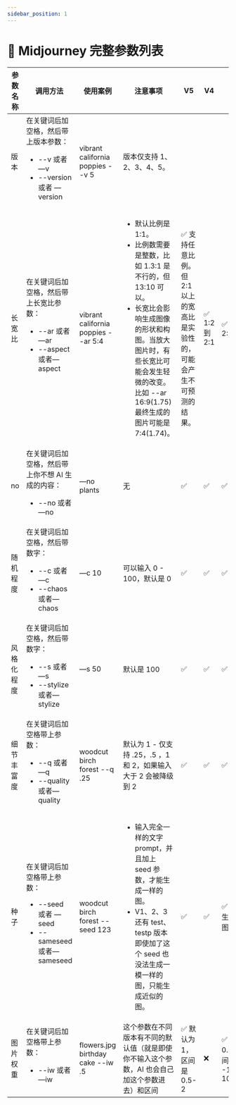 ```yaml
---
sidebar_position: 1
---
```


# 💬 Midjourney 完整参数列表

| <div style={{width:80}}>**参数名称**</div>  | **调用方法**                                                                  | **使用案例**                            | **注意事项**                                                                                                                                                     | **V5**                                 | **V4**      | **V3**                      | **niji**    |
| -------- | ------------------------------------------------------------------------- | ----------------------------------- | ------------------------------------------------------------------------------------------------------------------------------------------------------------ | -------------------------------------- | ----------- | --------------------------- | ----------- |
| 版本       | 在关键词后加空格，然后带上版本参数： <ul><li> --v 或者 —v </li> <li>--version 或者 —version</li></ul>      | vibrant california poppies --v 5    | 版本仅支持 1、2、3、4、5。                                                                                                                                             |                                        |             |                             |             |
| 长宽比      | 在关键词后加空格，然后带上长宽比参数： <ul><li> --ar 或者 —ar</li><li> --aspect 或者—aspect</li></ul>      | vibrant california poppies --ar 5:4 | <ul><li>默认比例是 1:1。</li><li>比例数需要是整数，比如 1.3:1 是不行的，但 13:10 可以。</li><li> 长宽比会影响生成图像的形状和构图。当放大图片时，有些长宽比可能会发生轻微的改变。比如 --ar 16:9(1.75) 最终生成的图片可能是 7:4(1.74)。</li></ul> | ✅ 支持任意比例。但2:1以上的宽高比是实验性的，可能会产生不可预测的结果。 | ✅ 1:2 到 2:1 | ✅ 5:2 到 2:5                 | ✅ 1:2 到 2:1 |
| no       | 在关键词后加空格，然后带上你不想 AI 生成的内容：<ul><li>--no 或者 —no</li></ul>                   | —no plants                          | 无                                                                                                                                                            | ✅                                      | ✅           | ✅                           | ✅           |
| 随机程度     | 在关键词后加空格，然后带数字：<ul><li>--c 或者 —c</li><li>--chaos 或者—chaos</li></ul>         | —c 10                              | 可以输入 0 - 100，默认是 0                                                                                                                                           | ✅                                      | ✅           | ✅                           | ✅           |
| 风格化程度    | 在关键词后加空格，然后带数字：<ul><li>--s 或者 —s</li><li>--stylize 或者—stylize</li></ul>      | —s 50                               | 默认是 100                                                                                                                                                      | ✅                                      | ✅           | ✅                           | ✅           |
| 细节丰富度    | 在关键词后加空格带上参数：<ul><li>--q 或者 —q</li><li>--quality 或者—quality</li></ul>      | woodcut birch forest --q .25        | 默认为 1      -   仅支持 .25，.5 ，1 和 2，如果输入大于 2 会被降级到 2                                                                                                      | ✅                                      | ✅           | ✅                           | ✅           |
| 种子       | 在关键词后加空格带上参数：<ul><li>--seed 或者 —seed</li><li>--sameseed 或者—sameseed</li></ul>  | woodcut birch forest --seed 123     | <ul><li>输入完全一样的文字 prompt，并且加上 seed 参数，才能生成一样的图。</li><li>V1、2、3 还有 test、testp 版本即使加了这个 seed 也没法生成一模一样的图，只能生成近似的图。</li></ul>                               | ✅                                      | ✅           | ✅ 但只能生成近似图                  | ✅           |
| 图片权重     | 在关键词后加空格带上参数：<ul><li>--iw 或者 —iw</li></ul>| flowers.jpg birthday cake --iw .5   | 这个参数在不同版本有不同的默认值（就是即使你不输入这个参数，AI 也会自己加这个参数进去）和区间                                                                                                             | ✅ 默认为 1，区间是 0.5-2                      | ❌           | ✅ 默认为 0.25，区间是 -10000-10000 | ❌           |


